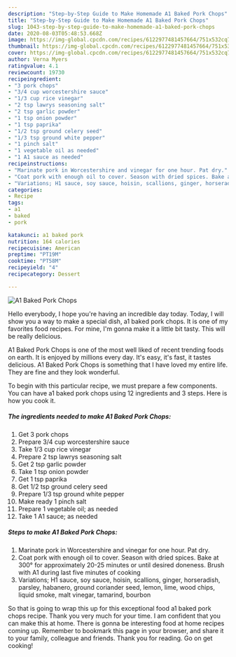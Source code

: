 ```yaml
---
description: "Step-by-Step Guide to Make Homemade A1 Baked Pork Chops"
title: "Step-by-Step Guide to Make Homemade A1 Baked Pork Chops"
slug: 1043-step-by-step-guide-to-make-homemade-a1-baked-pork-chops
date: 2020-08-03T05:48:53.668Z
image: https://img-global.cpcdn.com/recipes/6122977481457664/751x532cq70/a1-baked-pork-chops-recipe-main-photo.jpg
thumbnail: https://img-global.cpcdn.com/recipes/6122977481457664/751x532cq70/a1-baked-pork-chops-recipe-main-photo.jpg
cover: https://img-global.cpcdn.com/recipes/6122977481457664/751x532cq70/a1-baked-pork-chops-recipe-main-photo.jpg
author: Verna Myers
ratingvalue: 4.1
reviewcount: 19730
recipeingredient:
- "3 pork chops"
- "3/4 cup worcestershire sauce"
- "1/3 cup rice vinegar"
- "2 tsp lawrys seasoning salt"
- "2 tsp garlic powder"
- "1 tsp onion powder"
- "1 tsp paprika"
- "1/2 tsp ground celery seed"
- "1/3 tsp ground white pepper"
- "1 pinch salt"
- "1 vegetable oil as needed"
- "1 A1 sauce as needed"
recipeinstructions:
- "Marinate pork in Worcestershire and vinegar for one hour. Pat dry."
- "Coat pork with enough oil to cover. Season with dried spices. Bake at 300° for approximately 20-25 minutes or until desired doneness. Brush with A1 during last five minutes of cooking"
- "Variations; H1 sauce, soy sauce, hoisin, scallions, ginger, horseradish, parsley, habanero, ground coriander seed, lemon, lime, wood chips, liquid smoke, malt vinegar, tamarind, bourbon"
categories:
- Recipe
tags:
- a1
- baked
- pork

katakunci: a1 baked pork 
nutrition: 164 calories
recipecuisine: American
preptime: "PT19M"
cooktime: "PT58M"
recipeyield: "4"
recipecategory: Dessert

---
```



![A1 Baked Pork Chops](https://img-global.cpcdn.com/recipes/6122977481457664/751x532cq70/a1-baked-pork-chops-recipe-main-photo.jpg)

Hello everybody, I hope you're having an incredible day today. Today, I will show you a way to make a special dish, a1 baked pork chops. It is one of my favorites food recipes. For mine, I'm gonna make it a little bit tasty. This will be really delicious.

A1 Baked Pork Chops is one of the most well liked of recent trending foods on earth. It is enjoyed by millions every day. It's easy, it's fast, it tastes delicious. A1 Baked Pork Chops is something that I have loved my entire life. They are fine and they look wonderful.




To begin with this particular recipe, we must prepare a few components. You can have a1 baked pork chops using 12 ingredients and 3 steps. Here is how you cook it.

<!--inarticleads1-->

##### The ingredients needed to make A1 Baked Pork Chops:

1. Get 3 pork chops
1. Prepare 3/4 cup worcestershire sauce
1. Take 1/3 cup rice vinegar
1. Prepare 2 tsp lawrys seasoning salt
1. Get 2 tsp garlic powder
1. Take 1 tsp onion powder
1. Get 1 tsp paprika
1. Get 1/2 tsp ground celery seed
1. Prepare 1/3 tsp ground white pepper
1. Make ready 1 pinch salt
1. Prepare 1 vegetable oil; as needed
1. Take 1 A1 sauce; as needed




<!--inarticleads2-->

##### Steps to make A1 Baked Pork Chops:

1. Marinate pork in Worcestershire and vinegar for one hour. Pat dry.
1. Coat pork with enough oil to cover. Season with dried spices. Bake at 300° for approximately 20-25 minutes or until desired doneness. Brush with A1 during last five minutes of cooking
1. Variations; H1 sauce, soy sauce, hoisin, scallions, ginger, horseradish, parsley, habanero, ground coriander seed, lemon, lime, wood chips, liquid smoke, malt vinegar, tamarind, bourbon




So that is going to wrap this up for this exceptional food a1 baked pork chops recipe. Thank you very much for your time. I am confident that you can make this at home. There is gonna be interesting food at home recipes coming up. Remember to bookmark this page in your browser, and share it to your family, colleague and friends. Thank you for reading. Go on get cooking!
